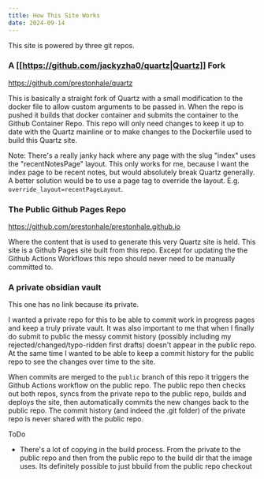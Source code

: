 ```yaml
---
title: How This Site Works
date: 2024-09-14
---
```

This site is powered by three git repos.

### A [[https://github.com/jackyzha0/quartz|Quartz]] Fork

https://github.com/prestonhale/quartz

This is basically a straight fork of Quartz with a small modification to the docker file to allow custom arguments to be passed in. When the repo is pushed it builds that docker container and submits the container to the Github Container Repo. This repo will only need changes to keep it up to date with the Quartz mainline or to make changes to the Dockerfile used to build this Quartz site.

Note: There's a really janky hack where any page with the slug "index" uses the "recentNotesPage" layout. This only works for me, because I want the index page to be recent notes, but would absolutely break Quartz generally. A better solution would be to use a page tag to override the layout. E.g. `override_layout=recentPageLayout`.

### The Public Github Pages Repo

https://github.com/prestonhale/prestonhale.github.io

Where the content that is used to generate this very Quartz site is held. This site is a Github Pages site built from this repo. Except for updating the the Github Actions Workflows this repo should never need to be manually committed to.

### A private obsidian vault 
This one has no link because its private. 

I wanted a private repo for this to be able to commit work in progress pages and keep a truly private vault. It was also important to me that when I finally do submit to public the messy commit history (possibly including my rejected/changed/typo-ridden first drafts) doesn't appear in the public repo. At the same time I wanted to be able to keep a commit history for the public repo to see the changes over time to the site. 

When commits are merged to the `public` branch of this repo it triggers the Github Actions workflow on the public repo. The public repo then checks out both repos, syncs from the private repo to the public repo, builds and deploys the site, then automatically commits the new changes back to the public repo. The commit history (and indeed the .git folder) of the private repo is never shared with the public repo.

ToDo
- There's a lot of copying in the build process. From the private to the public repo and then from the public repo to the build dir that the image uses. Its definitely possible to just bbuild from the public repo checkout